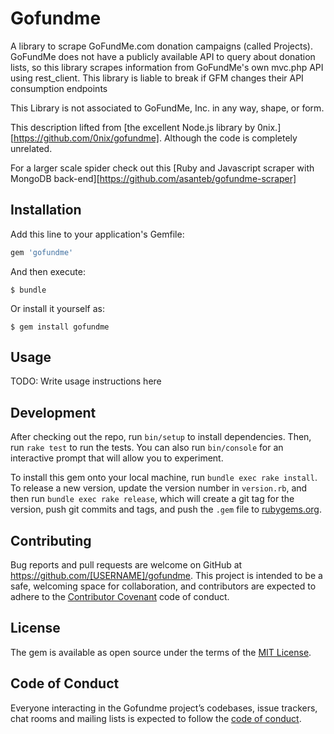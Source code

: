 # Gofundme

A library to scrape GoFundMe.com donation campaigns (called Projects). GoFundMe does not have a publicly available API to query about donation lists, so this library scrapes information from GoFundMe's own mvc.php API using rest_client. This library is liable to break if GFM changes their API consumption endpoints

This Library is not associated to GoFundMe, Inc. in any way, shape, or form.

This description lifted from [the excellent Node.js library by 0nix.][https://github.com/0nix/gofundme]. Although the code is completely unrelated.

For a larger scale  spider check out this [Ruby and Javascript scraper with MongoDB back-end][https://github.com/asanteb/gofundme-scraper]

## Installation

Add this line to your application's Gemfile:

```ruby
gem 'gofundme'
```

And then execute:

    $ bundle

Or install it yourself as:

    $ gem install gofundme

## Usage

TODO: Write usage instructions here

## Development

After checking out the repo, run `bin/setup` to install dependencies. Then, run `rake test` to run the tests. You can also run `bin/console` for an interactive prompt that will allow you to experiment.

To install this gem onto your local machine, run `bundle exec rake install`. To release a new version, update the version number in `version.rb`, and then run `bundle exec rake release`, which will create a git tag for the version, push git commits and tags, and push the `.gem` file to [rubygems.org](https://rubygems.org).

## Contributing

Bug reports and pull requests are welcome on GitHub at https://github.com/[USERNAME]/gofundme. This project is intended to be a safe, welcoming space for collaboration, and contributors are expected to adhere to the [Contributor Covenant](http://contributor-covenant.org) code of conduct.

## License

The gem is available as open source under the terms of the [MIT License](https://opensource.org/licenses/MIT).

## Code of Conduct

Everyone interacting in the Gofundme project’s codebases, issue trackers, chat rooms and mailing lists is expected to follow the [code of conduct](https://github.com/[USERNAME]/gofundme/blob/master/CODE_OF_CONDUCT.md).
